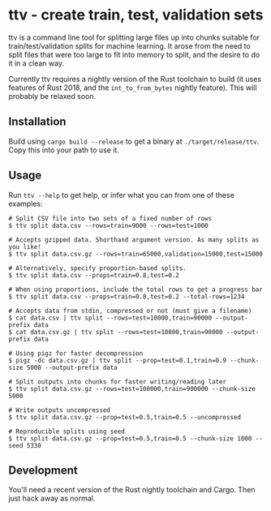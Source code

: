 ttv - create train, test, validation sets
=========================================

ttv is a command line tool for splitting large files up into chunks suitable for train/test/validation splits for machine learning. It arose from the need to split files that were too large to fit into memory to split, and the desire to do it in a clean way.

Currently ttv requires a nightly version of the Rust toolchain to build (it uses features of Rust 2018, and the `int_to_from_bytes` nightly feature). This will probably be relaxed soon.

Installation
------------

Build using `cargo build --release` to get a binary at `./target/release/ttv`. Copy this into your path to use it.

Usage
-----

Run `ttv --help` to get help, or infer what you can from one of these examples:

    # Split CSV file into two sets of a fixed number of rows
    $ ttv split data.csv --rows=train=9000 --rows=test=1000

    # Accepts gzipped data. Shorthand argument version. As many splits as you like!
    $ ttv split data.csv.gz --rows=train=65000,validation=15000,test=15000

    # Alternatively, specify proportion-based splits.
    $ ttv split data.csv --props=train=0.8,test=0.2

    # When using proportions, include the total rows to get a progress bar
    $ ttv split data.csv --props=train=0.8,test=0.2 --total-rows=1234

    # Accepts data from stdin, compressed or not (must give a filename)
    $ cat data.csv | ttv split --rows=test=10000,train=90000 --output-prefix data
    $ cat data.csv.gz | ttv split --rows=test=10000,train=90000 --output-prefix data

    # Using pigz for faster decompression
    $ pigz -dc data.csv.gz | ttv split --prop=test=0.1,train=0.9 --chunk-size 5000 --output-prefix data

    # Split outputs into chunks for faster writing/reading later
    $ ttv split data.csv.gz --rows=test=100000,train=900000 --chunk-size 5000

    # Write outputs uncompressed
    $ ttv split data.csv.gz --prop=test=0.5,train=0.5 --uncompressed

    # Reproducible splits using seed
    $ ttv split data.csv.gz --prop=test=0.5,train=0.5 --chunk-size 1000 --seed 5330

Development
-----------

You'll need a recent version of the Rust nightly toolchain and Cargo. Then just hack away as normal.
